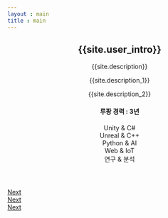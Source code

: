```yaml
---
layout : main
title : main
---
```

<section id="banner">
	<div class="content">
		<header>
			<h2>{{site.user_intro}}</h2>
			<p>{{site.description}}</p>
			<p>{{site.description_1}}</p>
			<p>{{site.description_2}}</p>
			<div class="timeline">
			<h4>루팡 경력 : 3년</h4>
				<div class="timeline-row">
				    <div class="label">Unity & C#</div>
				    <div class="bar-container"><div class="bar y7"></div></div>
				</div>
				<div class="timeline-row">
				    <div class="label">Unreal & C++</div>
				    <div class="bar-container"><div class="bar y6"></div></div>
				</div>
				<div class="timeline-row">
				    <div class="label">Python & AI</div>
				    <div class="bar-container"><div class="bar y1"></div></div>
				</div>
				<div class="timeline-row">
				    <div class="label">Web & IoT</div>
				    <div class="bar-container"><div class="bar y3"></div></div>
				</div>
				<div class="timeline-row">
				    <div class="label">연구 & 분석</div>
				    <div class="bar-container"><div class="bar y9"></div></div>
				</div>
			</div>
		</header>
		<span class="image"><img src="images/Profile.jpg" alt="" /></span>	
	</div>
</section>
<!--웹 프로그래밍으로 직접 개발한 것들-->
<section id="WebGame">
	<div class="content">
		<div class="col-12"><span class="image fit"><img src="images/GameTitle.png" alt="" /></span></div>
		<div class="container">
			<div class="box alt">
				<div class="row gtr-50 gtr-uniform">		
					<div class="col-4 col-6-xsmall"><a href="web_game/tetris.html"><span class="image fit"><img src="images/Game/tetris_screenshot.png" alt="" /></span></a></div>
					<div class="col-4 col-6-xsmall"><a href="web_game/invader.html"><span class="image fit"><img src="images/Game/Invader_screenshot.png" alt="" /></span></a></div>
				</div>
			</div>
		</div>
	</div>
	<a href="#DevelopNote" class="goto-next scrolly">Next</a>
</section>
<!-- 포트폴리오-->
<section id="PortFolio">
<div class="col-12"><span class="image fit"><img src="images/PortFolioTitle.png" alt="" /></span></div>
	<div class="container">
		<div class="box alt">
		</div>
	</div>
	<a href="#three" class="goto-next scrolly">Next</a>
</section>

<!--포스트 내용들-->
<section id="DevelopNote">
<div class="col-12"><span class="image fit"><img src="images/NoteTitle.png" alt="" /></span></div>
	<div class="container">
		<div class="box alt">
			<div class="row gtr-uniform">
				<section class="col-4 col-6-medium col-12-xsmall">
					<div class="col-4 col-6-xsmall"><a href="board_book"><span class="image fit"><img src="images/Book.png" alt="" /></span></a></div>
				</section>
				<section class="col-4 col-6-medium col-12-xsmall">
					<div class="col-4 col-6-xsmall"><a href="board_lecture"><span class="image fit"><img src="images/Lecture.png" alt="" /></span></a></div>
				</section>
				<section class="col-4 col-6-medium col-12-xsmall">
					<div class="col-4 col-6-xsmall"><a href="board_research"><span class="image fit"><img src="images/Research.png" alt="" /></span></a></div>
				</section>
				<!--<section class="col-4 col-6-medium col-12-xsmall">
					<span class="icon solid alt major fa-lock"></span>
					<h3>Massa arcu accumsan</h3>
					<p>Feugiat accumsan lorem eu ac lorem amet accumsan donec. Blandit orci porttitor.</p>
				</section>-->
			</div>
		</div>
	</div>
	<a href="#three" class="goto-next scrolly">Next</a>
</section>